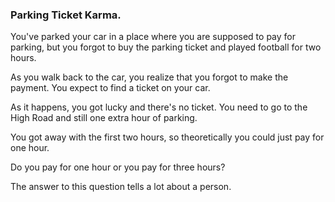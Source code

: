 ### Parking Ticket Karma.

You've parked your car in a place where you are supposed to pay for parking, but you forgot to buy the parking ticket and played football for two hours.  

As you walk back to the car, you realize that you forgot to make the payment. You expect to find a ticket on your car.

As it happens, you got lucky and there's no ticket. You need to go to the High Road and still one extra hour of parking.

You got away with the first two hours, so theoretically you could just pay for one hour.

Do you pay for one hour or you pay for three hours?

The answer to this question tells a lot about a person.
